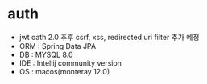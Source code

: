 # auth
- jwt oath 2.0 추후 csrf, xss, redirected uri filter 추가 예정
- ORM : Spring Data JPA
- DB : MYSQL 8.0
- IDE : Intellij community version
- OS : macos(monteray 12.0)
